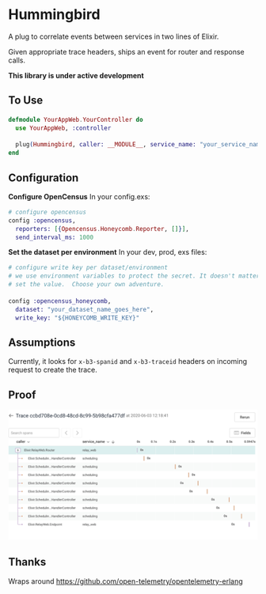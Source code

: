 # Hummingbird
A plug to correlate events between services in two lines of Elixir.

Given appropriate trace headers, ships an event for router and response calls.

**This library is under active development**

## To Use
```elixir
defmodule YourAppWeb.YourController do
  use YourAppWeb, :controller

  plug(Hummingbird, caller: __MODULE__, service_name: "your_service_name")
end
```

## Configuration
**Configure OpenCensus**
In your config.exs:
```elixir
# configure opencensus
config :opencensus,
  reporters: [{Opencensus.Honeycomb.Reporter, []}],
  send_interval_ms: 1000
```
**Set the dataset per environment**
In your dev, prod, exs files:

```elixir
# configure write key per dataset/environment
# we use environment variables to protect the secret. It doesn't matter how you
# set the value.  Choose your own adventure.

config :opencensus_honeycomb,
  dataset: "your_dataset_name_goes_here",
  write_key: "${HONEYCOMB_WRITE_KEY}"
```

## Assumptions
Currently, it looks for `x-b3-spanid` and `x-b3-traceid` headers on incoming request to create the trace.


## Proof

![Image of Trace Waterfall](images/waterfall.png)

<!-- ![Image of Trace Waterfall](https://github.com/NFIBrokerage/hummingbird/blob/master/images/waterfall.png?raw=true) -->

## Thanks

Wraps around https://github.com/open-telemetry/opentelemetry-erlang
